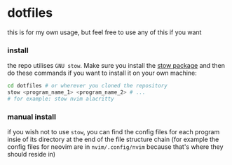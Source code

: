 # dotfiles

this is for my own usage, but feel free to use any of this if you want

### install 

the repo utilises `GNU stow`. Make sure you install the [stow package](https://archlinux.org/packages/extra/any/stow/) and then do these commands if you want to install it on your own machine:

```bash
cd dotfiles # or wherever you cloned the repository
stow <program_name_1> <program_name_2> # ...
# for example: stow nvim alacritty
```

### manual install

if you wish not to use `stow`, you can find the config files for each program insie of its directory at the end of the file structure chain
(for example the config files for neovim are in `nvim/.config/nvim` because that's where they should reside in)
